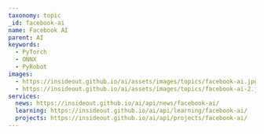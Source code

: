 ```yaml
---
taxonomy: topic
_id: facebook-ai
name: Facebook AI
parent: AI
keywords:
  - PyTorch
  - ONNX
  - PyRobot
images:
  - https://insideout.github.io/ai/assets/images/topics/facebook-ai.jpg
  - https://insideout.github.io/ai/assets/images/topics/facebook-ai-2.jpg
services:
  news: https://insideout.github.io/ai/api/news/facebook-ai/
  learning: https://insideout.github.io/ai/api/learning/facebook-ai/
  projects: https://insideout.github.io/ai/api/projects/facebook-ai/
---
```


